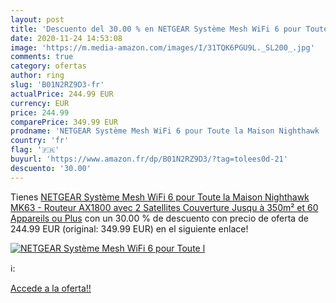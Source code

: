 ```yaml
---
layout: post
title: 'Descuento del 30.00 % en NETGEAR Système Mesh WiFi 6 pour Toute l'
date: 2020-11-24 14:53:08
image: 'https://m.media-amazon.com/images/I/31TQK6PGU9L._SL200_.jpg'
comments: true
category: ofertas
author: ring
slug: 'B01N2RZ9D3-fr'
actualPrice: 244.99 EUR
currency: EUR
price: 244.99
comparePrice: 349.99 EUR
prodname: 'NETGEAR Système Mesh WiFi 6 pour Toute la Maison Nighthawk  MK63  - Routeur AX1800 avec 2 Satellites  Couverture Jusqu à 350m² et 60 Appareils ou Plus'
country: 'fr'
flag: '🇫🇷'
buyurl: 'https://www.amazon.fr/dp/B01N2RZ9D3/?tag=tolees0d-21'
descuento: '30.00'
---
```


Tienes [NETGEAR Système Mesh WiFi 6 pour Toute la Maison Nighthawk  MK63  - Routeur AX1800 avec 2 Satellites  Couverture Jusqu à 350m² et 60 Appareils ou Plus](https://www.amazon.fr/dp/B01N2RZ9D3/?tag=tolees0d-21) con un 30.00 % de descuento con precio de oferta de 244.99 EUR (original: 349.99 EUR) en el siguiente enlace!

[![NETGEAR Système Mesh WiFi 6 pour Toute l](https://m.media-amazon.com/images/I/31TQK6PGU9L._SL200_.jpg)](https://www.amazon.fr/dp/B01N2RZ9D3/?tag=tolees0d-21)

ℹ️:


[Accede a la oferta!!](https://www.amazon.fr/dp/B01N2RZ9D3/?tag=tolees0d-21)
